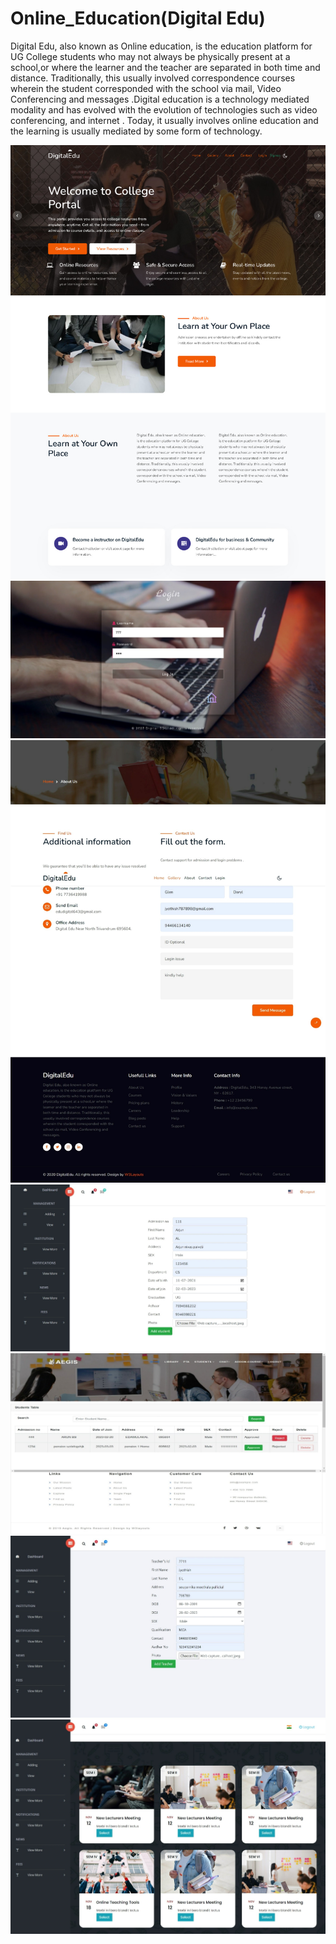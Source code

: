 # Online_Education(Digital Edu)
<p>Digital Edu, also known as Online education, is the education platform for UG College students who may not always be physically present at a
  school,or where the learner and the teacher are separated in both time and distance. Traditionally, this usually involved correspondence courses
  wherein the student corresponded with the school via mail, Video Conferencing and messages .Digital education is a technology mediated modality 
  and has evolved with the evolution of technologies such as video conferencing, and internet . Today, it usually involves online education and the 
  learning is usually mediated by some form of technology.</p>
<img src="screenshots/0.jpg">
<img src="screenshots/1.jpg">
<img src="screenshots/2.jpg">
<img src="screenshots/3.jpg">
<img src="screenshots/4.jpg">
<img src="screenshots/5.jpg">
<img src="screenshots/6.jpg">



